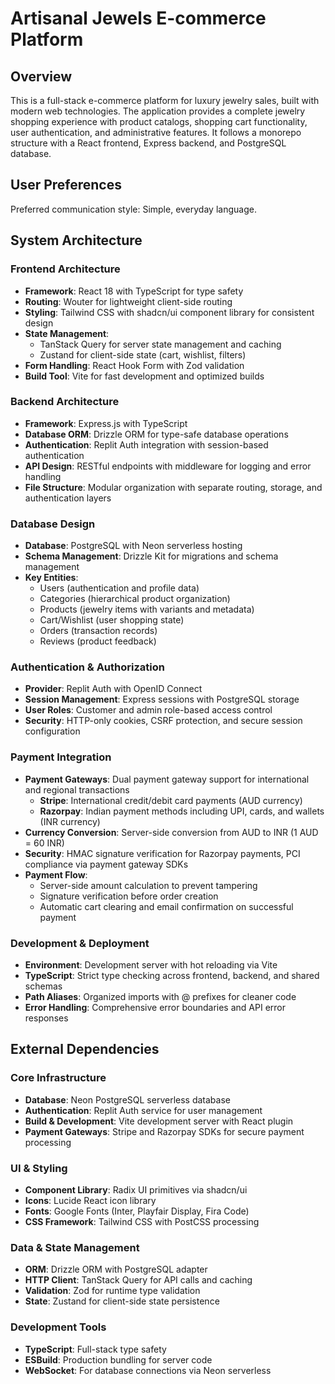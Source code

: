 # Artisanal Jewels E-commerce Platform

## Overview

This is a full-stack e-commerce platform for luxury jewelry sales, built with modern web technologies. The application provides a complete jewelry shopping experience with product catalogs, shopping cart functionality, user authentication, and administrative features. It follows a monorepo structure with a React frontend, Express backend, and PostgreSQL database.

## User Preferences

Preferred communication style: Simple, everyday language.

## System Architecture

### Frontend Architecture
- **Framework**: React 18 with TypeScript for type safety
- **Routing**: Wouter for lightweight client-side routing
- **Styling**: Tailwind CSS with shadcn/ui component library for consistent design
- **State Management**: 
  - TanStack Query for server state management and caching
  - Zustand for client-side state (cart, wishlist, filters)
- **Form Handling**: React Hook Form with Zod validation
- **Build Tool**: Vite for fast development and optimized builds

### Backend Architecture
- **Framework**: Express.js with TypeScript
- **Database ORM**: Drizzle ORM for type-safe database operations
- **Authentication**: Replit Auth integration with session-based authentication
- **API Design**: RESTful endpoints with middleware for logging and error handling
- **File Structure**: Modular organization with separate routing, storage, and authentication layers

### Database Design
- **Database**: PostgreSQL with Neon serverless hosting
- **Schema Management**: Drizzle Kit for migrations and schema management
- **Key Entities**:
  - Users (authentication and profile data)
  - Categories (hierarchical product organization)
  - Products (jewelry items with variants and metadata)
  - Cart/Wishlist (user shopping state)
  - Orders (transaction records)
  - Reviews (product feedback)

### Authentication & Authorization
- **Provider**: Replit Auth with OpenID Connect
- **Session Management**: Express sessions with PostgreSQL storage
- **User Roles**: Customer and admin role-based access control
- **Security**: HTTP-only cookies, CSRF protection, and secure session configuration

### Payment Integration
- **Payment Gateways**: Dual payment gateway support for international and regional transactions
  - **Stripe**: International credit/debit card payments (AUD currency)
  - **Razorpay**: Indian payment methods including UPI, cards, and wallets (INR currency)
- **Currency Conversion**: Server-side conversion from AUD to INR (1 AUD = 60 INR)
- **Security**: HMAC signature verification for Razorpay payments, PCI compliance via payment gateway SDKs
- **Payment Flow**: 
  - Server-side amount calculation to prevent tampering
  - Signature verification before order creation
  - Automatic cart clearing and email confirmation on successful payment

### Development & Deployment
- **Environment**: Development server with hot reloading via Vite
- **TypeScript**: Strict type checking across frontend, backend, and shared schemas
- **Path Aliases**: Organized imports with @ prefixes for cleaner code
- **Error Handling**: Comprehensive error boundaries and API error responses

## External Dependencies

### Core Infrastructure
- **Database**: Neon PostgreSQL serverless database
- **Authentication**: Replit Auth service for user management
- **Build & Development**: Vite development server with React plugin
- **Payment Gateways**: Stripe and Razorpay SDKs for secure payment processing

### UI & Styling
- **Component Library**: Radix UI primitives via shadcn/ui
- **Icons**: Lucide React icon library
- **Fonts**: Google Fonts (Inter, Playfair Display, Fira Code)
- **CSS Framework**: Tailwind CSS with PostCSS processing

### Data & State Management
- **ORM**: Drizzle ORM with PostgreSQL adapter
- **HTTP Client**: TanStack Query for API calls and caching
- **Validation**: Zod for runtime type validation
- **State**: Zustand for client-side state persistence

### Development Tools
- **TypeScript**: Full-stack type safety
- **ESBuild**: Production bundling for server code
- **WebSocket**: For database connections via Neon serverless